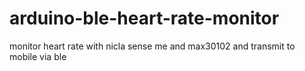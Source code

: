 # arduino-ble-heart-rate-monitor
monitor heart rate with nicla sense me and max30102 and transmit to mobile via ble
